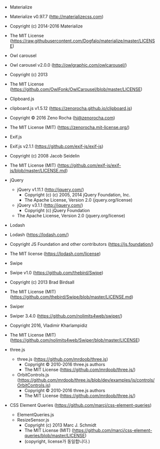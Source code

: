 - Materialize
 - Materialize v0.97.7 (http://materializecss.com)
 - Copyright (c) 2014-2016 Materialize
 - The MIT License (https://raw.githubusercontent.com/Dogfalo/materialize/master/LICENSE)

- Owl carousel
 - Owl carousel v2.0.0 (http://owlgraphic.com/owlcarousel/)
 - Copyright (c) 2013
 - The MIT License (https://github.com/OwlFonk/OwlCarousel/blob/master/LICENSE)

- Clipboard.js
 - clipboard.js v1.5.12 (https://zenorocha.github.io/clipboard.js)
 - Copyright © 2016 Zeno Rocha (hi@zenorocha.com)
 - The MIT License (MIT) (https://zenorocha.mit-license.org/)

- Exif.js
 - Exif.js v2.1.1 (https://github.com/exif-js/exif-js)
 - Copyright (c) 2008 Jacob Seidelin
 - The MIT License (MIT) (https://github.com/exif-js/exif-js/blob/master/LICENSE.md)

- jQuery
  - jQuery v1.11.1 (http://jquery.com/)
    - Copyright (c) (c) 2005, 2014 jQuery Foundation, Inc.
    - The Apache License, Version 2.0 (jquery.org/license)
  - jQuery v3.1.1 (http://jquery.com/)
    - Copyright (c) jQuery Foundation
  - The Apache License, Version 2.0 (jquery.org/license)

- Lodash
 - Lodash (https://lodash.com/)
 - Copyright JS Foundation and other contributors (https://js.foundation/)
 - The MIT license (https://lodash.com/license)

- Swipe
 - Swipe v1.0 (https://github.com/thebird/Swipe)
 - Copyright (c) 2013 Brad Birdsall
 - The MIT License (MIT) (https://github.com/thebird/Swipe/blob/master/LICENSE.md)

- Swiper
 - Swiper 3.4.0 (https://github.com/nolimits4web/swiper/)
 - Copyright 2016, Vladimir Kharlampidiz
 - The MIT License (MIT) (https://github.com/nolimits4web/Swiper/blob/master/LICENSE)

- three.js
  - three.js (https://github.com/mrdoob/three.js)
    - Copyright © 2010-2016 three.js authors 
    - The MIT License (https://github.com/mrdoob/three.js/)
   - OrbitControls.js (https://github.com/mrdoob/three.js/blob/dev/examples/js/controls/OrbitControls.js)
     - Copyright © 2010-2016 three.js authors 
     - The MIT License (https://github.com/mrdoob/three.js/)

- CSS Element Queries (https://github.com/marcj/css-element-queries)
  - ElementQueries.js
  - ResizeSensor.js
    - Copyright (c) 2013 Marc J. Schmidt
    - The MIT License (MIT) (https://github.com/marcj/css-element-queries/blob/master/LICENSE)
    - (copyright, license가 동일합니다.)
